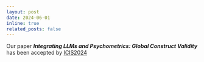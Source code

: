 ```yaml
---
layout: post
date: 2024-06-01
inline: true
related_posts: false
---
```


Our paper ***Integrating LLMs and Psychometrics: Global Construct Validity*** has been accepted by [ICIS2024](https://icis2024.aisconferences.org/)

